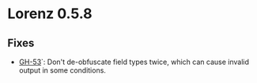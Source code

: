 Lorenz 0.5.8
===

## Fixes

- [GH-53]`: Don't de-obfuscate field types twice, which can cause
  invalid output in some conditions.

[GH-53]: https://github.com/CadixDev/Lorenz/issues/53
